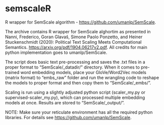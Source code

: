 # semscaleR
R wrapper for SemScale algorithm - https://github.com/umanlp/SemScale.

The archive contains R wrapper for SemScale alghortim as presented in Nanni, Frederico, Goran Glavaš, Simone Paolo Ponzetto, and Heiner Stuckenschmidt (2020): Political Text Scaling 
Meets Computational Semantics. https://arxiv.org/pdf/1904.06217v2.pdf. All credits for main python implementation goes to umanlp/SemScale.

The script does basic text pre-processing and saves the .txt files in a proper format to “SemScale/\_datadir/” directory. When it comes to pre-trained word embedding models, place your GloVe/Word2Vec models (matrix format) to “embs\_raw” folder and run the wrangling code to reshape the models to proper format and then copy them to “SemScale/\_embs/”.

Scaling is run using a slightly adjusted python script (scaler\_my.py or supervised-scaler\_my.py), which can processed multiple embedding models at once. Results are stored to “SemScale/\_output/”.

NOTE: Make sure your reticulate environment has all the required python libraries. For details see https://github.com/umanlp/SemScale.
